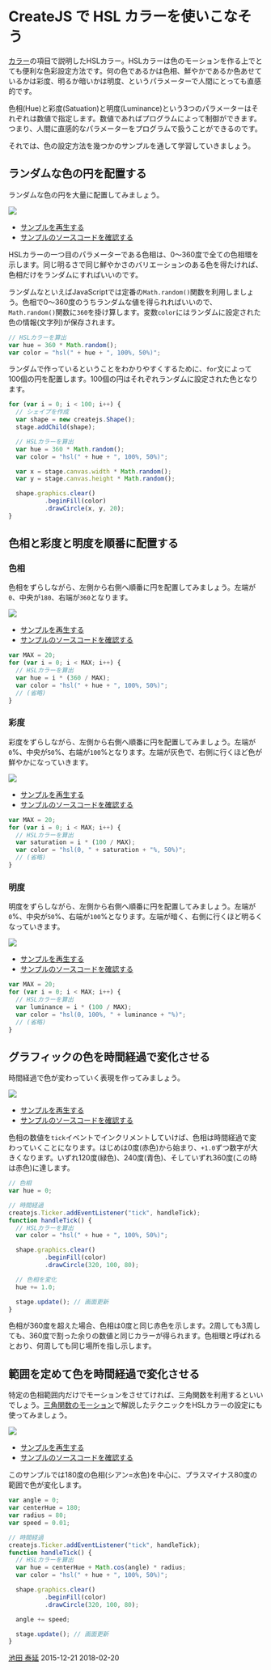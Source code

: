 # CreateJS で HSL カラーを使いこなそう

[カラー](color.md)の項目で説明したHSLカラー。HSLカラーは色のモーションを作る上でとても便利な色彩設定方法です。何の色であるかは色相、鮮やかであるか色あせているかは彩度、明るか暗いかは明度、というパラメーターで人間にとっても直感的です。

色相(Hue)と彩度(Satuation)と明度(Luminance)という3つのパラメーターはそれぞれは数値で指定します。数値であればプログラムによって制御ができます。つまり、人間に直感的なパラメーターをプログラムで扱うことができるのです。

それでは、色の設定方法を幾つかのサンプルを通して学習していきましょう。

## ランダムな色の円を配置する

ランダムな色の円を大量に配置してみましょう。

![](../imgs/color_hsl_dots.html.png)

- [サンプルを再生する](https://ics-creative.github.io/tutorial-createjs/samples/color_hsl_dots.html)
- [サンプルのソースコードを確認する](../samples/color_hsl_dots.html)

HSLカラーの一つ目のパラメーターである色相は、0〜360度で全ての色相環を示します。同じ明るさで同じ鮮やかさのバリエーションのある色を得たければ、色相だけをランダムにすればいいのです。

ランダムなといえばJavaScriptでは定番の`Math.random()`関数を利用しましょう。色相で0〜360度のうちランダムな値を得られればいいので、`Math.random()`関数に`360`を掛け算します。変数`color`にはランダムに設定された色の情報(文字列)が保存されます。

```js
// HSLカラーを算出
var hue = 360 * Math.random();
var color = "hsl(" + hue + ", 100%, 50%)";
```

ランダムで作っているということをわかりやすくするために、`for`文によって100個の円を配置します。100個の円はそれぞれランダムに設定された色となります。

```js
for (var i = 0; i < 100; i++) {
  // シェイプを作成
  var shape = new createjs.Shape();
  stage.addChild(shape);

  // HSLカラーを算出
  var hue = 360 * Math.random();
  var color = "hsl(" + hue + ", 100%, 50%)";

  var x = stage.canvas.width * Math.random();
  var y = stage.canvas.height * Math.random();

  shape.graphics.clear()
          .beginFill(color)
          .drawCircle(x, y, 20);
}
```

## 色相と彩度と明度を順番に配置する

### 色相

色相をずらしながら、左側から右側へ順番に円を配置してみましょう。左端が`0`、中央が`180`、右端が`360`となります。

![](../imgs/color_hsl_dots_hue.html.png)

- [サンプルを再生する](https://ics-creative.github.io/tutorial-createjs/samples/color_hsl_dots_hue.html)
- [サンプルのソースコードを確認する](../samples/color_hsl_dots_hue.html)


```js
var MAX = 20;
for (var i = 0; i < MAX; i++) {
  // HSLカラーを算出
  var hue = i * (360 / MAX);
  var color = "hsl(" + hue + ", 100%, 50%)";
  // (省略)
}
```

### 彩度

彩度をずらしながら、左側から右側へ順番に円を配置してみましょう。左端が`0`%、中央が`50`%、右端が`100`%となります。左端が灰色で、右側に行くほど色が鮮やかになっていきます。

![](../imgs/color_hsl_dots_satuation.html.png)

- [サンプルを再生する](https://ics-creative.github.io/tutorial-createjs/samples/color_hsl_dots_satuation.html)
- [サンプルのソースコードを確認する](../samples/color_hsl_dots_satuation.html)

```js
var MAX = 20;
for (var i = 0; i < MAX; i++) {
  // HSLカラーを算出
  var saturation = i * (100 / MAX);
  var color = "hsl(0, " + saturation + "%, 50%)";
  // (省略)
}
```

### 明度

明度をずらしながら、左側から右側へ順番に円を配置してみましょう。左端が`0`%、中央が`50`%、右端が`100`%となります。左端が暗く、右側に行くほど明るくなっていきます。

![](../imgs/color_hsl_dots_luminance.html.png)

- [サンプルを再生する](https://ics-creative.github.io/tutorial-createjs/samples/color_hsl_dots_luminance.html)
- [サンプルのソースコードを確認する](../samples/color_hsl_dots_luminance.html)


```js
var MAX = 20;
for (var i = 0; i < MAX; i++) {
  // HSLカラーを算出
  var luminance = i * (100 / MAX);
  var color = "hsl(0, 100%, " + luminance + "%)";
  // (省略)
}
```


## グラフィックの色を時間経過で変化させる

時間経過で色が変わっていく表現を作ってみましょう。

![](../imgs/color_hsl_motion.html.png)

- [サンプルを再生する](https://ics-creative.github.io/tutorial-createjs/samples/color_hsl_motion.html)
- [サンプルのソースコードを確認する](../samples/color_hsl_motion.html)

色相の数値を`tick`イベントでインクリメントしていけば、色相は時間経過で変わっていくことになります。はじめは0度(赤色)から始まり、`+1.0`ずつ数字が大きくなります。いずれ120度(緑色)、240度(青色)、そしていずれ360度(この時は赤色)に達します。

```js
// 色相
var hue = 0;

// 時間経過
createjs.Ticker.addEventListener("tick", handleTick);
function handleTick() {
  // HSLカラーを算出
  var color = "hsl(" + hue + ", 100%, 50%)";

  shape.graphics.clear()
          .beginFill(color)
          .drawCircle(320, 100, 80);

  // 色相を変化
  hue += 1.0;

  stage.update(); // 画面更新
}
```

色相が360度を超えた場合、色相は0度と同じ赤色を示します。2周しても3周しても、360度で割った余りの数値と同じカラーが得られます。色相環と呼ばれるとおり、何周しても同じ場所を指し示します。

## 範囲を定めて色を時間経過で変化させる

特定の色相範囲内だけでモーションをさせてければ、三角関数を利用するといいでしょう。[三角関数のモーション](math_trigonometry.md)で解説したテクニックをHSLカラーの設定にも使ってみましょう。

![](../imgs/color_hsl_sin.html.png)

- [サンプルを再生する](https://ics-creative.github.io/tutorial-createjs/samples/color_hsl_sin.html)
- [サンプルのソースコードを確認する](../samples/color_hsl_sin.html)

このサンプルでは180度の色相(シアン=水色)を中心に、プラスマイナス80度の範囲で色が変化します。

```js
var angle = 0;
var centerHue = 180;
var radius = 80;
var speed = 0.01;

// 時間経過
createjs.Ticker.addEventListener("tick", handleTick);
function handleTick() {
  // HSLカラーを算出
  var hue = centerHue + Math.cos(angle) * radius;
  var color = "hsl(" + hue + ", 100%, 50%)";

  shape.graphics.clear()
          .beginFill(color)
          .drawCircle(320, 100, 80);

  angle += speed;

  stage.update(); // 画面更新
}
```



<article-author>[池田 泰延](https://twitter.com/clockmaker)</article-author>
<article-date-published>2015-12-21</article-date-published>
<article-date-modified>2018-02-20</article-date-modified>

